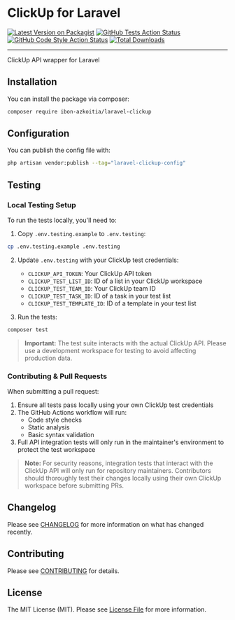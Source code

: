 # ClickUp for Laravel

[![Latest Version on Packagist](https://img.shields.io/packagist/v/ibon-azkoitia/laravel-clickup.svg?style=flat-square)](https://packagist.org/packages/ibon-azkoitia/laravel-clickup)
[![GitHub Tests Action Status](https://img.shields.io/github/actions/workflow/status/ibonazkoitia/laravel-clickup/run-tests.yml?branch=main&label=tests&style=flat-square)](https://github.com/ibonazkoitia/laravel-clickup/actions?query=workflow%3Arun-tests+branch%3Amain)
[![GitHub Code Style Action Status](https://img.shields.io/github/actions/workflow/status/ibonazkoitia/laravel-clickup/fix-php-code-style-issues.yml?branch=main&label=code%20style&style=flat-square)](https://github.com/ibonazkoitia/laravel-clickup/actions?query=workflow%3A"Fix+PHP+code+style+issues"+branch%3Amain)
[![Total Downloads](https://img.shields.io/packagist/dt/ibon-azkoitia/laravel-clickup.svg?style=flat-square)](https://packagist.org/packages/ibon-azkoitia/laravel-clickup)

---

ClickUp API wrapper for Laravel

## Installation

You can install the package via composer:

```bash
composer require ibon-azkoitia/laravel-clickup
```

## Configuration

You can publish the config file with:

```bash
php artisan vendor:publish --tag="laravel-clickup-config"
```

## Testing

### Local Testing Setup

To run the tests locally, you'll need to:

1. Copy `.env.testing.example` to `.env.testing`:
```bash
cp .env.testing.example .env.testing
```

2. Update `.env.testing` with your ClickUp test credentials:
   - `CLICKUP_API_TOKEN`: Your ClickUp API token
   - `CLICKUP_TEST_LIST_ID`: ID of a list in your ClickUp workspace
   - `CLICKUP_TEST_TEAM_ID`: Your ClickUp team ID
   - `CLICKUP_TEST_TASK_ID`: ID of a task in your test list
   - `CLICKUP_TEST_TEMPLATE_ID`: ID of a template in your test list

3. Run the tests:
```bash
composer test
```

> **Important:** The test suite interacts with the actual ClickUp API. Please use a development workspace for testing to avoid affecting production data.

### Contributing & Pull Requests

When submitting a pull request:

1. Ensure all tests pass locally using your own ClickUp test credentials
2. The GitHub Actions workflow will run:
   - Code style checks
   - Static analysis
   - Basic syntax validation
3. Full API integration tests will only run in the maintainer's environment to protect the test workspace

> **Note:** For security reasons, integration tests that interact with the ClickUp API will only run for repository maintainers. Contributors should thoroughly test their changes locally using their own ClickUp workspace before submitting PRs.

## Changelog

Please see [CHANGELOG](CHANGELOG.md) for more information on what has changed recently.

## Contributing

Please see [CONTRIBUTING](.github/CONTRIBUTING.md) for details.

## License

The MIT License (MIT). Please see [License File](LICENSE.md) for more information.